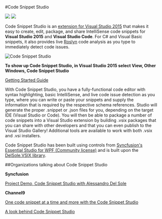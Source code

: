 #Code Snippet Studio

![](https://img.shields.io/badge/release-stable-brightgreen.svg)
[![](https://img.shields.io/badge/download-8.2k-blue.svg)](https://visualstudiogallery.msdn.microsoft.com/803e021c-fce2-4637-a05d-bb078cffc492)

Code Snippet Studio is an [extension for Visual Studio 2015](https://visualstudiogallery.msdn.microsoft.com/803e021c-fce2-4637-a05d-bb078cffc492) that makes it easy to create, edit, package, and share IntelliSense code snippets for **Visual Studio 2015** and **Visual Studio Code**. For C# and Visual Basic snippets, it also provides live [Roslyn](https://github.com/dotnet/roslyn) code analysis as you type to immediately detect code issues.

![Code Snippet Studio](http://community.visual-basic.it/images/community_visual-basic_it/alessandro/184/o_CodeSnippetStudio.gif)

**To show up Code Snippet Studio, in Visual Studio 2015 select View, Other Windows, Code Snippet Studio**

[Getting Started Guide](https://github.com/AlessandroDelSole/CodeSnippetStudio/blob/master/CodeSnippetStudio_StandAlone/Assets/Code_Snippet_Studio_User_Guide.pdf)

With Code Snippet Studio, you have a fully-functional code editor with syntax highlighting, basic IntelliSense, and live code issue detection as you type, where you can write or paste your snippets and supply the information that is required by the respective schema references. Studio will generate the proper .snippet or .json files for you, depending on the target IDE (Visual Studio or Code). You will then be able to package a number of code snippets into a Visual Studio extension by building .vsix packages that you can share with other developers and that you can even publish to the Visual Studio Gallery! Additional tools are available to work with both .vsix and .vsi installers.

Code Snippet Studio has been built using controls from [Syncfusion's Essential Studio for WPF (Community license)](https://www.syncfusion.com/products/communitylicense) and is built upon the [DelSole.VSIX library](https://github.com/AlessandroDelSole/delsolevsix).

##Organizations talking about Code Snippet Studio


**Syncfusion**

[Project Demo, Code Snippet Studio with Alessandro Del Sole](https://youtu.be/-CFddNqV6AU)

**Channel9**

[One code snippet at a time and more with the Code Snippet Studio](https://channel9.msdn.com/coding4fun/blog/One-code-snippet-at-a-time-and-more-with-the-Code-Snippet-Studio)

[A look behind Code Snippet Studio](https://channel9.msdn.com/coding4fun/blog/A-Look-Behind-Code-Snippet-Studio)
